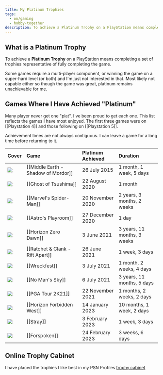 ```yaml
---
title: My Platinum Trophies
tags:
  - on/gaming
  - hobby-together
description: To achieve a Platinum Trophy on a PlayStation means completing a set of trophies representative of fully completing the game.
---
```

## What is a Platinum Trophy
To achieve a **Platinum Trophy** on a PlayStation means completing a set of trophies representative of fully completing the game.

Some games require a multi-player component, or winning the game on a super-hard level (or both) and I'm just not interested in that. Most likely not capable either so though the game was great, platinum remains unachievable for me.

## Games Where I Have Achieved "Platinum"
Many player never get one "plat". I've been proud to get each one. This list reflects the games I have most enjoyed. The first three games were on [[Playstation 4]] and those following on [[Playstation 5]].

Achievement times are not always contiguous. I can leave a game for a long time before returning to it.

| Cover                                                                 | Game                                 | Platinum Achieved | Duration                    |
|:----------------------------------------------------------------------|:-------------------------------------|:------------------|:----------------------------|
| ![](https://live.staticflickr.com/65535/53158065109_37f8d7a6e8_t.jpg) | [[Middle Earth - Shadow of Mordor]]  |      26 July 2015 |     1 month, 1 week, 5 days |
| ![](https://live.staticflickr.com/65535/53158352928_25aaf4bbd9_t.jpg) | [[Ghost of Tsushima]]                |    22 August 2020 |                     1 month |
| ![](https://live.staticflickr.com/65535/53157862581_af67bb86f7_t.jpg) | [[Marvel's Spider-Man]]              |  20 November 2020 |  2 years, 3 months, 2 weeks |
| ![](https://live.staticflickr.com/65535/53157279797_c00a589a27_t.jpg) | [[Astro's Playroom]]                 |  27 December 2020 |                       1 day |
| ![](https://live.staticflickr.com/65535/53158352963_1461de8b56_t.jpg) | [[Horizon Zero Dawn]]                |       3 June 2021 | 3 years, 11 months, 3 weeks |
| ![](https://live.staticflickr.com/65535/53158287045_09c0c84b32_t.jpg) | [[Ratchet & Clank - Rift Apart]]     |      26 June 2021 |              1 week, 3 days |
| ![](https://live.staticflickr.com/65535/53158370198_cce4a87416_t.jpg) | [[Wreckfest]]                        |       3 July 2021 |    1 month, 2 weeks, 4 days |
| ![](https://live.staticflickr.com/65535/53157862856_da8c422961_t.jpg) | [[No Man's Sky]]                     |       6 July 2021 |  3 years, 11 months, 5 days |
| ![](https://live.staticflickr.com/65535/53157862911_28ffd9322f_t.jpg) | [[PGA Tour 2K21]]                    |  22 November 2021 |   1 months, 2 weeks, 2 days |
| ![](https://live.staticflickr.com/65535/53158064774_83327fa76f_t.jpg) | [[Horizon Forbidden West]]           |   14 January 2023 |   10 months, 1 week, 2 days |
| ![](https://live.staticflickr.com/65535/53157280027_bc02521c21_t.jpg) | [[Stray]]                            |   3 February 2023 |              1 week, 3 days |
| ![](https://live.staticflickr.com/65535/53157862521_5b39741501_t.jpg) | [[Forspoken]]                        |  24 February 2023 |             3 weeks, 6 days |  

## Online Trophy Cabinet
I have placed the trophies I like best in my PSN Profiles [trophy cabinet](https://psnprofiles.com/Quantum-Gardener/cabinet)

